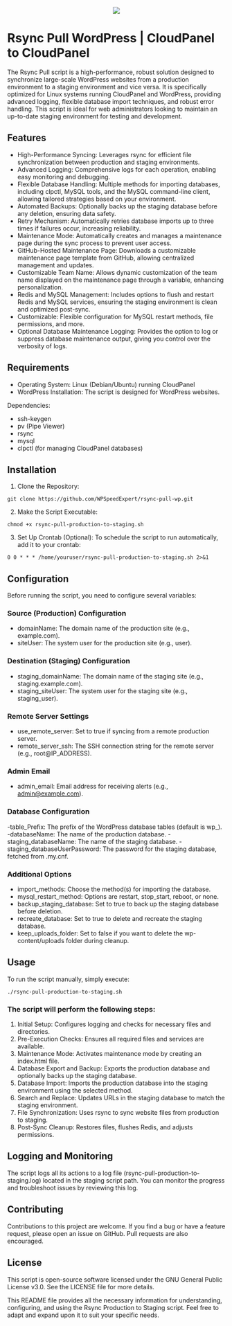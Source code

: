 <p align="center">
  <a href="https://wpspeedexpert.com/" target="_blank">
    <img src="https://wpspeedexpert.com/wp-content/uploads/2024/06/wpspeedexpert-dark-light-grey-400.webp">
  </a>
</p>

# Rsync Pull WordPress | CloudPanel to CloudPanel
The Rsync Pull script is a high-performance, robust solution designed to synchronize large-scale WordPress websites from a production environment to a staging environment and vice versa. It is specifically optimized for Linux systems running CloudPanel and WordPress, providing advanced logging, flexible database import techniques, and robust error handling. This script is ideal for web administrators looking to maintain an up-to-date staging environment for testing and development.

## Features
- High-Performance Syncing: Leverages rsync for efficient file synchronization between production and staging environments.
- Advanced Logging: Comprehensive logs for each operation, enabling easy monitoring and debugging.
- Flexible Database Handling: Multiple methods for importing databases, including clpctl, MySQL tools, and the MySQL command-line client, allowing tailored strategies based on your environment.
- Automated Backups: Optionally backs up the staging database before any deletion, ensuring data safety.
- Retry Mechanism: Automatically retries database imports up to three times if failures occur, increasing reliability.
- Maintenance Mode: Automatically creates and manages a maintenance page during the sync process to prevent user access.
- GitHub-Hosted Maintenance Page: Downloads a customizable maintenance page template from GitHub, allowing centralized management and updates.
- Customizable Team Name: Allows dynamic customization of the team name displayed on the maintenance page through a variable, enhancing personalization.
- Redis and MySQL Management: Includes options to flush and restart Redis and MySQL services, ensuring the staging environment is clean and optimized post-sync.
- Customizable: Flexible configuration for MySQL restart methods, file permissions, and more.
- Optional Database Maintenance Logging: Provides the option to log or suppress database maintenance output, giving you control over the verbosity of logs.

## Requirements

- Operating System: Linux (Debian/Ubuntu) running CloudPanel
- WordPress Installation: The script is designed for WordPress websites.

Dependencies:
- ssh-keygen
- pv (Pipe Viewer)
- rsync
- mysql
- clpctl (for managing CloudPanel databases)

## Installation

1. Clone the Repository:
```
git clone https://github.com/WPSpeedExpert/rsync-pull-wp.git
```

2. Make the Script Executable:
```
chmod +x rsync-pull-production-to-staging.sh
```

3. Set Up Crontab (Optional):
To schedule the script to run automatically, add it to your crontab:
```
0 0 * * * /home/youruser/rsync-pull-production-to-staging.sh 2>&1
```

## Configuration

Before running the script, you need to configure several variables:

### Source (Production) Configuration

- domainName: The domain name of the production site (e.g., example.com).
- siteUser: The system user for the production site (e.g., user).

### Destination (Staging) Configuration

- staging_domainName: The domain name of the staging site (e.g., staging.example.com).
- staging_siteUser: The system user for the staging site (e.g., staging_user).

### Remote Server Settings

- use_remote_server: Set to true if syncing from a remote production server.
- remote_server_ssh: The SSH connection string for the remote server (e.g., root@IP_ADDRESS).

### Admin Email

- admin_email: Email address for receiving alerts (e.g., admin@example.com).

### Database Configuration

-table_Prefix: The prefix of the WordPress database tables (default is wp_).
-databaseName: The name of the production database.
-staging_databaseName: The name of the staging database.
-staging_databaseUserPassword: The password for the staging database, fetched from .my.cnf.

### Additional Options

- import_methods: Choose the method(s) for importing the database.
- mysql_restart_method: Options are restart, stop_start, reboot, or none.
- backup_staging_database: Set to true to back up the staging database before deletion.
- recreate_database: Set to true to delete and recreate the staging database.
- keep_uploads_folder: Set to false if you want to delete the wp-content/uploads folder during cleanup.

## Usage

To run the script manually, simply execute:
```
./rsync-pull-production-to-staging.sh
```
### The script will perform the following steps:

1.	Initial Setup: Configures logging and checks for necessary files and directories.
2.	Pre-Execution Checks: Ensures all required files and services are available.
3.	Maintenance Mode: Activates maintenance mode by creating an index.html file.
4.	Database Export and Backup: Exports the production database and optionally backs up the staging database.
5.	Database Import: Imports the production database into the staging environment using the selected method.
6.	Search and Replace: Updates URLs in the staging database to match the staging environment.
7.	File Synchronization: Uses rsync to sync website files from production to staging.
8.	Post-Sync Cleanup: Restores files, flushes Redis, and adjusts permissions.

## Logging and Monitoring

The script logs all its actions to a log file (rsync-pull-production-to-staging.log) located in the staging script path. You can monitor the progress and troubleshoot issues by reviewing this log.

## Contributing

Contributions to this project are welcome. If you find a bug or have a feature request, please open an issue on GitHub. Pull requests are also encouraged.

## License

This script is open-source software licensed under the GNU General Public License v3.0. See the LICENSE file for more details.

This README file provides all the necessary information for understanding, configuring, and using the Rsync Production to Staging script. Feel free to adapt and expand upon it to suit your specific needs.
